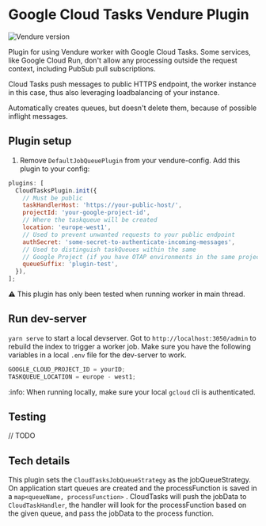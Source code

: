 # Google Cloud Tasks Vendure Plugin

![Vendure version](https://img.shields.io/npm/dependency-version/vendure-plugin-google-cloud-tasks/dev/@vendure/core)

Plugin for using Vendure worker with Google Cloud Tasks. Some services, like Google Cloud Run,
don't allow any processing outside the request context, including PubSub pull subscriptions.

Cloud Tasks push messages to public HTTPS endpoint, the worker instance in this case, thus also leveraging loadbalancing of your instance.

Automatically creates queues, but doesn't delete them, because of possible inflight messages.

## Plugin setup

1. Remove `DefaultJobQueuePlugin` from your vendure-config.
   Add this plugin to your config:

```js
plugins: [
  CloudTasksPlugin.init({
    // Must be public
    taskHandlerHost: 'https://your-public-host/',
    projectId: 'your-google-project-id',
    // Where the taskqueue will be created
    location: 'europe-west1',
    // Used to prevent unwanted requests to your public endpoint
    authSecret: 'some-secret-to-authenticate-incoming-messages',
    // Used to distinguish taskQueues within the same
    // Google Project (if you have OTAP environments in the same project for example)
    queueSuffix: 'plugin-test',
  }),
];
```

:warning: This plugin has only been tested when running worker in main thread.

## Run dev-server

`yarn serve` to start a local devserver.
Got to `http://localhost:3050/admin` to rebuild the index to trigger a worker job.
Make sure you have the following variables in a local `.env` file for the dev-server to work.

```js
GOOGLE_CLOUD_PROJECT_ID = yourID;
TASKQUEUE_LOCATION = europe - west1;
```

:info: When running locally, make sure your local `gcloud` cli is authenticated.

## Testing

// TODO

## Tech details

This plugin sets the `CloudTasksJobQueueStrategy` as the jobQueueStrategy.
On application start queues are created and the processFunction is saved in a `map<queueName, processFunction>` .
CloudTasks will push the jobData to `CloudTaskHandler`, the handler will look for the processFunction based on the given queue,
and pass the jobData to the process function.
